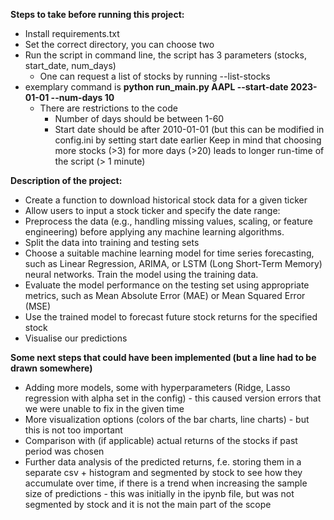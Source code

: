 **Steps to take before running this project:**
- Install requirements.txt
- Set the correct directory, you can choose two
- Run the script in command line, the script has 3 parameters (stocks, start_date, num_days)
    - One can request a list of stocks by running --list-stocks
- exemplary command is **python run_main.py AAPL --start-date 2023-01-01 --num-days 10**
    - There are restrictions to the code
        - Number of days should be between 1-60
        - Start date should be after 2010-01-01 (but this can be modified in config.ini by setting start date earlier
Keep in mind that choosing more stocks (>3) for more days (>20) leads to longer run-time of the script (> 1 minute)

**Description of the project:**
- Create a function to download historical stock data for a given ticker
- Allow users to input a stock ticker and specify the date range:
- Preprocess the data (e.g., handling missing values, scaling, or feature engineering) before applying any machine learning algorithms.
- Split the data into training and testing sets
- Choose a suitable machine learning model for time series forecasting, such as Linear Regression, ARIMA, or LSTM (Long Short-Term Memory) neural networks. Train the model using the training data.
- Evaluate the model performance on the testing set using appropriate metrics, such as Mean Absolute Error (MAE) or Mean Squared Error (MSE)
- Use the trained model to forecast future stock returns for the specified stock
- Visualise our predictions

**Some next steps that could have been implemented (but a line had to be drawn somewhere)**
- Adding more models, some with hyperparameters (Ridge, Lasso regression with alpha set in the config) - this caused version errors that we were unable to fix in the given time
- More visualization options (colors of the bar charts, line charts) - but this is not too important
- Comparison with (if applicable) actual returns of the stocks if past period was chosen
- Further data analysis of the predicted returns, f.e. storing them in a separate csv + histogram and segmented by stock to see how they accumulate over time, if there is a trend when increasing the sample size of predictions - this was initially in the ipynb file, but was not segmented by stock and it is not the main part of the scope
